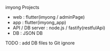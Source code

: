 imyong Projects

- web : flutter(imyong / adminPage)
- app : flutter(imyong_app)
- API / DB server : node.js / fastify(restfulApi)
- DB : JSON DB

TODO : add DB files to Git ignore
